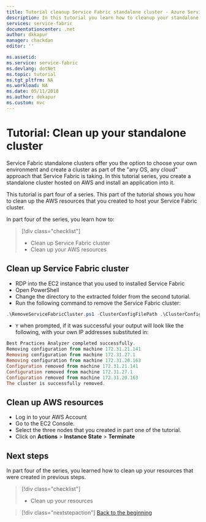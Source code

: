 ```yaml
---
title: Tutorial cleanup Service Fabric standalone cluster - Azure Service Fabric | Microsoft Docs
description: In this tutorial you learn how to cleanup your standalone cluster
services: service-fabric
documentationcenter: .net
author: dkkapur
manager: chackdan
editor: ''

ms.assetid: 
ms.service: service-fabric
ms.devlang: dotNet
ms.topic: tutorial
ms.tgt_pltfrm: NA
ms.workload: NA
ms.date: 05/11/2018
ms.author: dekapur
ms.custom: mvc
---
```

# Tutorial: Clean up your standalone cluster

Service Fabric standalone clusters offer you the option to choose your own environment and create a cluster as part of the "any OS, any cloud" approach that Service Fabric is taking. In this tutorial series, you create a standalone cluster hosted on AWS and install an application into it.

This tutorial is part four of a series. This part of the tutorial shows you how to clean up the AWS resources that you created to host your Service Fabric cluster.

In part four of the series, you learn how to:

> [!div class="checklist"]
> * Clean up Service Fabric cluster
> * Clean up your AWS resources

## Clean up Service Fabric cluster

* RDP into the EC2 instance that you used to installed Service Fabric
* Open PowerShell
* Change the directory to the extracted folder from the second tutorial.
* Run the following command to remove the Service Fabric cluster:

```powershell
.\RemoveServiceFabricCluster.ps1 -ClusterConfigFilePath .\ClusterConfig.Unsecure.MultiMachine.json
```

* `Y` when prompted, if it was successful your output will look like the following, with your own IP addresses substituted in:

```powershell
Best Practices Analyzer completed successfully.
Removing configuration from machine 172.31.21.141
Removing configuration from machine 172.31.27.1
Removing configuration from machine 172.31.20.163
Configuration removed from machine 172.31.21.141
Configuration removed from machine 172.31.27.1
Configuration removed from machine 172.31.20.163
The cluster is successfully removed.
```

## Clean up AWS resources

* Log in to your AWS Account
* Go to the EC2 Console.
* Select the three nodes that you created in part one of the tutorial.
* Click on **Actions** > **Instance State** > **Terminate**

## Next steps

In part four of the series, you learned how to clean up your resources that were created in previous steps.

> [!div class="checklist"]
> * Clean up your resources

> [!div class="nextstepaction"]
> [Back to the beginning](service-fabric-tutorial-standalone-create-infrastructure.md)